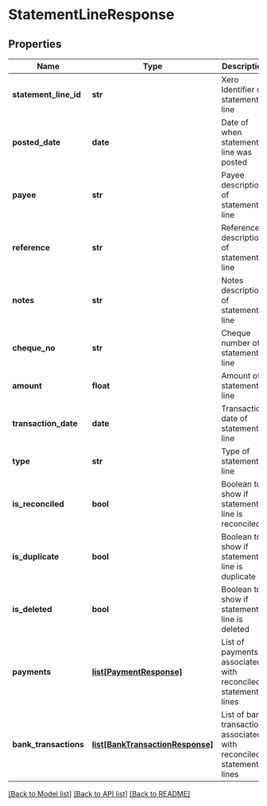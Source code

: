 # StatementLineResponse

## Properties
Name | Type | Description | Notes
------------ | ------------- | ------------- | -------------
**statement_line_id** | **str** | Xero Identifier of statement line | [optional] 
**posted_date** | **date** | Date of when statement line was posted | [optional] 
**payee** | **str** | Payee description of statement line | [optional] 
**reference** | **str** | Reference description of statement line | [optional] 
**notes** | **str** | Notes description of statement line | [optional] 
**cheque_no** | **str** | Cheque number of statement line | [optional] 
**amount** | **float** | Amount of statement line | [optional] 
**transaction_date** | **date** | Transaction date of statement line | [optional] 
**type** | **str** | Type of statement line | [optional] 
**is_reconciled** | **bool** | Boolean to show if statement line is reconciled | [optional] 
**is_duplicate** | **bool** | Boolean to show if statement line is duplicate | [optional] 
**is_deleted** | **bool** | Boolean to show if statement line is deleted | [optional] 
**payments** | [**list[PaymentResponse]**](PaymentResponse.md) | List of payments associated with reconciled statement lines | [optional] 
**bank_transactions** | [**list[BankTransactionResponse]**](BankTransactionResponse.md) | List of bank transactions associated with reconciled statement lines | [optional] 

[[Back to Model list]](../README.md#documentation-for-models) [[Back to API list]](../README.md#documentation-for-api-endpoints) [[Back to README]](../README.md)


